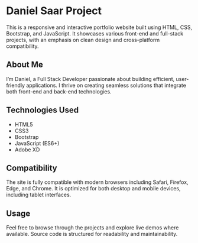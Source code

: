 # Daniel Saar  Project
This is a responsive and interactive portfolio website built using HTML, CSS, Bootstrap, and JavaScript. It showcases various front-end and full-stack projects, with an emphasis on clean design and cross-platform compatibility.

## About Me
I’m Daniel, a Full Stack Developer passionate about building efficient, user-friendly applications. I thrive on creating seamless solutions that integrate both front-end and back-end technologies.

## Technologies Used
- HTML5
- CSS3
- Bootstrap
- JavaScript (ES6+)
- Adobe XD 

## Compatibility
The site is fully compatible with modern browsers including Safari, Firefox, Edge, and Chrome. It is optimized for both desktop and mobile devices, including tablet interfaces.

## Usage
Feel free to browse through the projects and explore live demos where available. Source code is structured for readability and maintainability.
